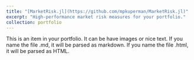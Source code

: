 ```yaml
---
title: "[MarketRisk.jl](https://github.com/mpkuperman/MarketRisk.jl)"
excerpt: "High-performance market risk measures for your portfolio."
collection: portfolio
---
```


This is an item in your portfolio. It can be have images or nice text. If you name the file .md, it will be parsed as markdown. If you name the file .html, it will be parsed as HTML. 
